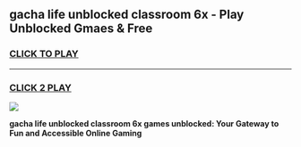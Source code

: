 
## gacha life unblocked classroom 6x - Play Unblocked Gmaes & Free
<h3>
<a href="https://news.freeplayer.one?title=gacha_life_unblocked_classroom_6x&ref=16F">CLICK TO PLAY</a></h3>
<hr>

<h3>
<a href="https://news.freeplayer.one?title=gacha_life_unblocked_classroom_6x&ref=16F">CLICK 2 PLAY</a>
  
</h3>

<a href="https://news.freeplayer.one?title=gacha_life_unblocked_classroom_6x&ref=16F/"><img src="https://clearcache.store/games.png"></a>


**gacha life unblocked classroom 6x games unblocked: Your Gateway to Fun and Accessible Online Gaming**
